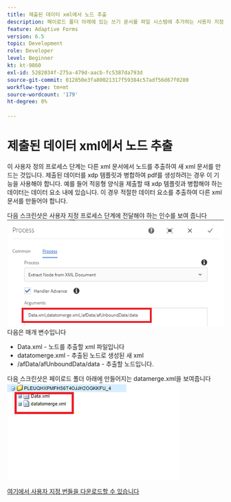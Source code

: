 ```yaml
---
title: 제출된 데이터 xml에서 노드 추출
description: 페이로드 폴더 아래에 있는 쓰기 문서를 파일 시스템에 추가하는 사용자 지정 프로세스 단계
feature: Adaptive Forms
version: 6.5
topic: Development
role: Developer
level: Beginner
kt: kt-9860
exl-id: 5282034f-275a-479d-aacb-fc5387da793d
source-git-commit: 012850e3fa80021317f59384c57adf56d67f0280
workflow-type: tm+mt
source-wordcount: '179'
ht-degree: 0%

---
```


# 제출된 데이터 xml에서 노드 추출

이 사용자 정의 프로세스 단계는 다른 xml 문서에서 노드를 추출하여 새 xml 문서를 만드는 것입니다. 제출된 데이터를 xdp 템플릿과 병합하여 pdf를 생성하려는 경우 이 기능을 사용해야 합니다. 예를 들어 적응형 양식을 제출할 때 xdp 템플릿과 병합해야 하는 데이터는 데이터 요소 내에 있습니다. 이 경우 적절한 데이터 요소를 추출하여 다른 xml 문서를 만들어야 합니다.

다음 스크린샷은 사용자 지정 프로세스 단계에 전달해야 하는 인수를 보여 줍니다
![프로세스 단계](assets/create-xml-process-step.png)
다음은 매개 변수입니다
* Data.xml - 노드를 추출할 xml 파일입니다
* datatomerge.xml - 추출된 노드로 생성된 새 xml
* /afData/afUnboundData/data - 추출할 노드입니다.


다음 스크린샷은 페이로드 폴더 아래에 만들어지는 datamerge.xml을 보여줍니다
![create-xml](assets/create-xml.png)

[여기에서 사용자 지정 번들을 다운로드할 수 있습니다](/help/forms/assets/common-osgi-bundles/SetValueApp.core-1.0-SNAPSHOT.jar)
